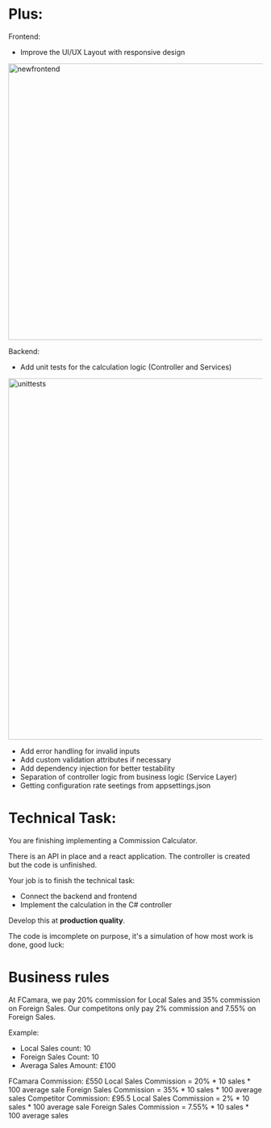 
# Plus:

Frontend:

- Improve the UI/UX Layout with responsive design
  
<img width="904" height="547" alt="newfrontend" src="https://github.com/user-attachments/assets/039dd287-cecb-4934-a044-db5179f3cd9b" />

Backend:

- Add unit tests for the calculation logic (Controller and Services)

<img width="2507" height="715" alt="unittests" src="https://github.com/user-attachments/assets/26b09575-2a16-4fcd-a31c-f1b2f7549775" />

- Add error handling for invalid inputs
- Add custom validation attributes if necessary
- Add dependency injection for better testability
- Separation of controller logic from business logic (Service Layer)
- Getting configuration rate seetings from appsettings.json

# Technical Task:

You are finishing implementing a Commission Calculator.

There is an API in place and a react application.
The controller is created but the code is unfinished.

Your job is to finish the technical task:
 - Connect the backend and frontend
 - Implement the calculation in the C# controller

Develop this at **production quality**.

The code is imcomplete on purpose, it's a simulation of how most work is done, good luck:

# Business rules

 At FCamara, we pay 20% commission for Local Sales and 35% commission on Foreign Sales.
 Our competitons only pay 2% commission and 7.55% on Foreign Sales.

Example:
- Local Sales count: 10
- Foreign Sales Count: 10
- Averaga Sales Amount: £100

FCamara Commission: £550
    Local Sales Commission = 20% * 10 sales * 100 average sale
    Foreign Sales Commission = 35% * 10 sales * 100 average sales
Competitor Commission: £95.5
    Local Sales Commission = 2% * 10 sales * 100 average sale
    Foreign Sales Commission = 7.55% * 10 sales * 100 average sales
